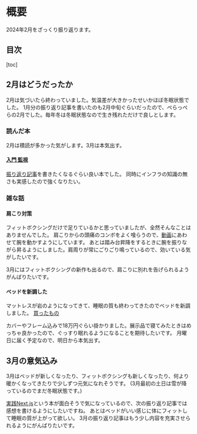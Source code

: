 # 概要

2024年2月をざっくり振り返ります。

## 目次

[toc]

## 2月はどうだったか

2月は気づいたら終わっていました。気温差が大きかったせいかほぼ冬眠状態でした。
1月分の振り返り記事を書いたのも2月中旬ぐらいだったので、ぺらっぺらの2月でした。毎年冬は冬眠状態なので生き残れただけで良しとします。

### 読んだ本

2月は積読が多かった気がします。3月は本気出す。

#### [入門 監視](https://www.oreilly.co.jp/books/9784873118642/)

[振り返り記事](https://a-pompom.net/article/book_report/infrastructure/practical-monitoring/)を書きたくなるぐらい良い本でした。
同時にインフラの知識の無さも実感したので強くなりたい。

### 雑な話

#### 肩こり対策

フィットボクシングだけで足りているかと思っていましたが、全然そんなことはありませんでした。
肩こりからの頭痛のコンボをよく喰らうので、[動画](https://www.youtube.com/watch?v=hge3fr50o0o)にあわせて腕を動かすようにしています。
あとは踏み台昇降をするときに腕を振りながら昇るようにしました。肩周りが常にごりごり鳴っているので、効いている気がしたいです。

3月にはフィットボクシングの新作も出るので、肩こりに別れを告げられるようがんばりたいです。

#### ベッドを新調した

マットレスが岩のようになってきて、睡眠の質も終わってきたのでベッドを新調しました。
[買ったもの](https://www.nitori-net.jp/ec/product/2026520s/)

カバーやフレーム込みで18万円ぐらい掛かりました。展示品で寝てみたときはめっちゃ良かったので、ぐっすり眠れるようになることを期待したいです。
月曜日に届く予定なので、明日から本気出す。

## 3月の意気込み

3月はベッドが新しくなったり、フィットボクシングも新しくなったり、何より暖かくなってきたりで少しずつ元気になれそうです。
(3月最初の土日は雪が降っているのでまだ冬眠状態です。)

[実践Next.js](https://gihyo.jp/book/2024/978-4-297-14061-8)という本が面白そうで気になっているので、次の振り返り記事では感想を書けるようにしたいですね。
あとはベッドがいい感じに体にフィットして睡眠の質が上がって欲しい。
3月の振り返り記事はもう少し内容を充実させられるようにがんばりたいです。
